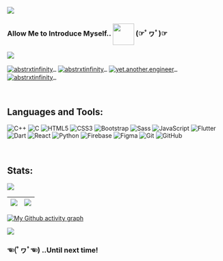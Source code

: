 
![](https://komarev.com/ghpvc/?username=asbtrxtInfinity&color=blueviolet&style=flat-square&label=Viewers)
<br>
### Allow Me to Introduce Myself.. <img align="center" src="https://media.giphy.com/media/1fhj2FW0661V3Nb2Me/giphy.gif" width="50"> (☞ﾟヮﾟ)☞

<a href="https://github.com/404"><img src="https://user-images.githubusercontent.com/73097560/115834477-dbab4500-a447-11eb-908a-139a6edaec5c.gif"></a>
<!-- 
<h2 align="center"> Anant Verma || Third Year || CSE Major || NIT Hamirpur </h2>
 -->

 
 <a  href="https://www.linkedin.com/in/abstrxtinfinity/" target="blank"><img align="center" src="https://img.shields.io/badge/LinkedIn-0077B5?style=for-the-badge&logo=linkedin&logoColor=white&link=https://www.linkedin.com/in/abstrxtinfinity/" alt="abstrxtinfinity" />&nbsp;&nbsp;</a>
 <a href="mailto:anantverma2001@gmail.com" target="blank"><img align="center" src="https://img.shields.io/badge/-anantverma2001@gmail.com-c14438?style=for-the-badge&logo=Gmail&logoColor=white&link=mailasbto:anantverma2001@gmail.com" alt="abstrxtinfinity"  />&nbsp;&nbsp;</a>
<a href="https://www.instagram.com/yet.another.engineer/" target="blank"><img align="center" src="https://img.shields.io/badge/-yet.another.engineer-DE3859?style=for-the-badge&logo=Instagram&logoColor=white&link" alt="yet.another.engineer"  />&nbsp;&nbsp;</a>
<a href="https://dribbble.com/abstrxtInfinity" target="blank"><img align="center" src="https://img.shields.io/badge/Dribbble-EA4C89?style=for-the-badge&logo=dribbble&logoColor=white" alt="abstrxtinfinity"  />&nbsp;&nbsp;</a>
<!-- <a href="https://twitter.com/abstrxtinfinity" target="blank"><img align="center" src="https://img.shields.io/badge/-abstrxtinfinity-009DEC?style=flat-square&logo=Twitter&logoColor=white" alt="abstrxtinfinity"  /></a> -->


<br>

<h2 align="left">  Languages and Tools: </h2>


<!-- <p align="center">
<code><img
      src="https://raw.githubusercontent.com/devicons/devicon/master/icons/c/c-original.svg" alt="c" width="30"
      height="30" /></code>
<code><img
      src="https://raw.githubusercontent.com/devicons/devicon/master/icons/cplusplus/cplusplus-original.svg"
      alt="cplusplus" width="30" height="30" /></code>
<code><img
      src="https://raw.githubusercontent.com/devicons/devicon/master/icons/html5/html5-original-wordmark.svg"
      alt="html5" width="30" height="30" /></code>
<code><img
      src="https://raw.githubusercontent.com/devicons/devicon/master/icons/css3/css3-original-wordmark.svg" alt="css3"
      width="30" height="30" /></code>
<code><img
      src="https://raw.githubusercontent.com/devicons/devicon/master/icons/sass/sass-original.svg" alt="sass" width="40"
      height="40" /></code>
<code><img
      src="https://raw.githubusercontent.com/devicons/devicon/master/icons/bootstrap/bootstrap-plain-wordmark.svg"
      alt="bootstrap" width="30" height="30" /></code>
<code><img
      src="https://raw.githubusercontent.com/devicons/devicon/master/icons/javascript/javascript-original.svg"
      alt="javascript" width="30" height="30" /></code>
<code><img
      src="https://www.vectorlogo.zone/logos/flutterio/flutterio-icon.svg" alt="flutter" width="30" height="30" /></code>
<code><img src="https://www.vectorlogo.zone/logos/dartlang/dartlang-icon.svg"
      alt="dart" width="30" height="30" /></code>
<code><img
      src="https://www.vectorlogo.zone/logos/firebase/firebase-icon.svg" alt="firebase" width="30" height="30" /></code>
</p> -->

<p align = "left">
                <img
                  src="https://img.shields.io/badge/C%2B%2B-black?style=for-the-badge&amp;logo=c%2B%2B&logoColor=white"
                  alt="C++"
                />
                <img
                  src="https://img.shields.io/badge/C-black?style=for-the-badge&amp;logo=c"
                  alt="C"
                />
                <img
                  src="https://img.shields.io/badge/-HTML5-black?style=for-the-badge&amp;logo=html5&amp;logoColor=orange"
                  alt="HTML5"
                />
                <img
                  src="https://img.shields.io/badge/-CSS3-black?style=for-the-badge&amp;logo=css3&logoColor=blue"
                  alt="CSS3"
                />
                <img
                  src="https://img.shields.io/badge/-Bootstrap-black?style=for-the-badge&amp;logo=bootstrap"
                  alt="Bootstrap"
                />
                <img
                  src="https://img.shields.io/badge/Sass-black?style=for-the-badge&amp;&logo=sass&logoColor=pink"
                  alt="Sass"
                />
                <img
                  src="https://img.shields.io/badge/-JavaScript-black?style=for-the-badge&amp;logo=javascript"
                  alt="JavaScript"
                />
                <img
                  src="https://img.shields.io/badge/-Flutter-black?style=for-the-badge&amp;logo=Flutter&amp;logoColor=blue"
                  alt="Flutter"
                />
                <img
                  src="https://img.shields.io/badge/Dart-black?style=for-the-badge&amp;&logo=dart&logoColor=blue"
                  alt="Dart"
                />
                <img
                  src="https://img.shields.io/badge/React-black?style=for-the-badge&amp;&logo=react"
                  alt="React"
                />
                <img
                  src="https://img.shields.io/badge/-Python-black?style=for-the-badge&amp;logo=python"
                  alt="Python"
                />
                <img
                  src="https://img.shields.io/badge/firebase-black?style=for-the-badge&amp;&logo=firebase&logoColor=yellow"
                  alt="Firebase"
                />
                <img
                  src="https://img.shields.io/badge/figma-black?style=for-the-badge&amp;&logo=figma&logoColor=yellow"
                  alt="Figma"
                />
                <img
                  src="https://img.shields.io/badge/-Git-black?style=for-the-badge&amp;logo=git"
                  alt="Git"
                />
                <img
                  src="https://img.shields.io/badge/-GitHub-black?style=for-the-badge&amp;logo=github"
                  alt="GitHub"
                />                
              </p>

<br>

<h2 align="left">  Stats: </h2>


<p align="left">
 
 <img src="https://github-readme-stats.vercel.app/api/top-langs/?username=abstrxtinfinity&hide=TeX&layout=compact&theme=midnight-purple&&hide_border=false&&count_private=true"/>

 
</p>

|<img src="https://github-readme-stats.vercel.app/api?username=abstrxtinfinity&&show_icons=true&&hide_border=false&&theme=midnight-purple&&count_private=true"/>|<img src="https://github-readme-streak-stats.herokuapp.com/?user=abstrxtinfinity&&theme=midnight-purple&&hide_border=false&&show_icons=true"/>|
|---|---|

[![My Github activity graph](https://github-readme-activity-graph.vercel.app/graph?username=abstrxtInfinity&bg_color=000000&color=FFFFFF&line=9645F4&point=F1E05A&area=true&hide_border=true)](https://github.com/abstrxtInfinity)

<a href="https://github.com/404"><img src="https://user-images.githubusercontent.com/73097560/115834477-dbab4500-a447-11eb-908a-139a6edaec5c.gif"></a>

### ☜(ﾟヮﾟ☜) ..Until next time!
